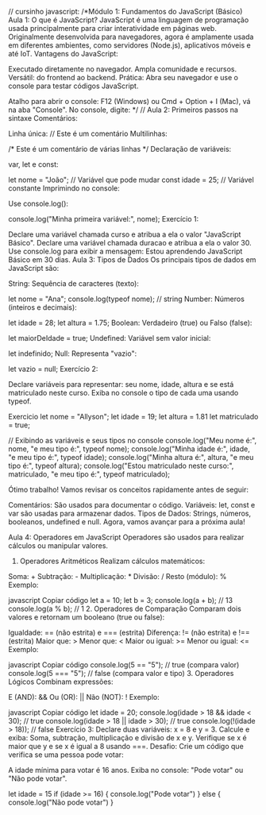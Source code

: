 // cursinho javascript:
/*Módulo 1: Fundamentos do JavaScript (Básico)
Aula 1: O que é JavaScript?
JavaScript é uma linguagem de programação usada principalmente para criar interatividade em páginas web.
Originalmente desenvolvida para navegadores, agora é amplamente usada em diferentes ambientes, como servidores (Node.js), aplicativos móveis e até IoT.
Vantagens do JavaScript:

Executado diretamente no navegador.
Ampla comunidade e recursos.
Versátil: do frontend ao backend.
Prática: Abra seu navegador e use o console para testar códigos JavaScript.

Atalho para abrir o console: F12 (Windows) ou Cmd + Option + I (Mac), vá na aba "Console".
No console, digite:
*/
// Aula 2: Primeiros passos na sintaxe
             Comentários:

Linha única: // Este é um comentário
Multilinhas:

/* Este é um 
comentário de várias linhas */
Declaração de variáveis:

var, let e const:

let nome = "João";  // Variável que pode mudar
const idade = 25;   // Variável constante
Imprimindo no console:

Use console.log():

console.log("Minha primeira variável:", nome);
Exercício 1:

Declare uma variável chamada curso e atribua a ela o valor "JavaScript Básico".
Declare uma variável chamada duracao e atribua a ela o valor 30.
Use console.log para exibir a mensagem: Estou aprendendo JavaScript Básico em 30 dias.
Aula 3: Tipos de Dados
Os principais tipos de dados em JavaScript são:

String: Sequência de caracteres (texto):


let nome = "Ana";
console.log(typeof nome); // string
Number: Números (inteiros e decimais):


let idade = 28;
let altura = 1.75;
Boolean: Verdadeiro (true) ou Falso (false):


let maiorDeIdade = true;
Undefined: Variável sem valor inicial:


let indefinido;
Null: Representa "vazio":


let vazio = null;
Exercício 2:

Declare variáveis para representar: seu nome, idade, altura e se está matriculado neste curso.
Exiba no console o tipo de cada uma usando typeof.

Exercicio
let nome = "Allyson";
let idade = 19;
let altura = 1.81
let matriculado = true;

// Exibindo as variáveis e seus tipos no console
console.log("Meu nome é:", nome, "e meu tipo é:", typeof nome);
console.log("Minha idade é:", idade, "e meu tipo é:", typeof idade);
console.log("Minha altura é:", altura, "e meu tipo é:", typeof altura);
console.log("Estou matriculado neste curso:", matriculado, "e meu tipo é:", typeof matriculado);


Ótimo trabalho! Vamos revisar os conceitos rapidamente antes de seguir:

Comentários: São usados para documentar o código.
Variáveis: let, const e var são usadas para armazenar dados.
Tipos de Dados: Strings, números, booleanos, undefined e null.
Agora, vamos avançar para a próxima aula!

Aula 4: Operadores em JavaScript
Operadores são usados para realizar cálculos ou manipular valores.

1. Operadores Aritméticos
Realizam cálculos matemáticos:

Soma: +
Subtração: -
Multiplicação: *
Divisão: /
Resto (módulo): %
Exemplo:

javascript
Copiar código
let a = 10;
let b = 3;
console.log(a + b); // 13
console.log(a % b); // 1
2. Operadores de Comparação
Comparam dois valores e retornam um booleano (true ou false):

Igualdade: == (não estrita) e === (estrita)
Diferença: != (não estrita) e !== (estrita)
Maior que: >
Menor que: <
Maior ou igual: >=
Menor ou igual: <=
Exemplo:

javascript
Copiar código
console.log(5 == "5");  // true (compara valor)
console.log(5 === "5"); // false (compara valor e tipo)
3. Operadores Lógicos
Combinam expressões:

E (AND): &&
Ou (OR): ||
Não (NOT): !
Exemplo:

javascript
Copiar código
let idade = 20;
console.log(idade > 18 && idade < 30); // true
console.log(idade > 18 || idade > 30); // true
console.log(!(idade > 18));            // false
Exercício 3:
Declare duas variáveis: x = 8 e y = 3.
Calcule e exiba:
Soma, subtração, multiplicação e divisão de x e y.
Verifique se x é maior que y e se x é igual a 8 usando ===.
Desafio:
Crie um código que verifica se uma pessoa pode votar:

A idade mínima para votar é 16 anos.
Exiba no console: "Pode votar" ou "Não pode votar".

let idade = 15
if (idade >= 16) {
    console.log("Pode votar")
} else {
    console.log("Não pode votar")
}

